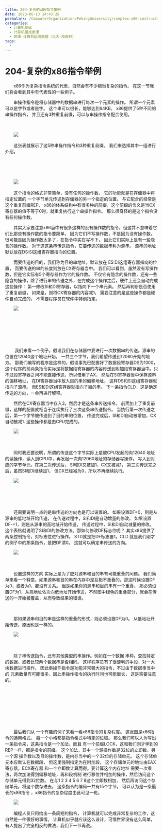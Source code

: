 ```yaml
---
title: 204-复杂的x86指令举例
date: 2023-06-13 14:43:28
permalink: /ComputerOrganization/PekingUniversity/complex-x86-instruction
categories:
  - 计算机基础
  - 计算机组成原理
  - 网课-计算机组成原理（北大-陆俊林）
tags:
  - 
---
```

# 204-复杂的x86指令举例

　　x86作为复杂指令系统的代表，自然会有不少相当复杂的指令。 在这一节我们将会看到其中有代表性的一些例子。
<!-- more -->
　　串操作指令是将存储器中的数据串进行每次一个元素的操作。 所谓一个元素可以是字节或者是字。 这个串可以很长，能够达到64KB， x86提供了5种不同的串操作指令， 并且还有3种重复前缀，可以与串操作指令配合使用。 

　　‍

　　![](https://image.peterjxl.com/blog/image-20220918160418-05ag10y.png)​

　　这张表就展示了这5种串操作指令和3种重复前缀。 我们来选择其中一组进行介绍。

　　‍

　　‍

　　![](https://image.peterjxl.com/blog/image-20220918160539-rojfgtg.png)​

　　这个指令的格式非常简单，没有任何的操作数， 它的功能就是在存储器中将指定位置的 一个字节单元传送到存储器的另一个指定的位置。 与它配合的经常是这个重复前缀REP， x86的体系结构中有很多种的前缀，这个前缀的含义是当CX寄存器的值不等于0时，就重复执行这个串操作指令。 那么很奇怪的是这个指令没有任何操作数。

　　其实大家要注意x86当中有很多这样的没有操作数的指令，但这并不意味着它们比那些有操作数的指令要简单。 因为它们不写操作数，不是因为没有操作数， 很可能是因为操作数太多了，在指令中实在写不下， 因此它们实际上是有一些隐含的操作数。 对于这这条串传送指令，它要传送的数据串称为源串。 源串的地址默认放在DS:SI这组寄存器指向的位置。 

　　而要传送的目的，我们称为目的串地址，默认放在 ES:DI这组寄存器指向的位置， 而要传送的串的长度则放在CX寄存器当中。 我们可以看到，虽然没有写操作数，但是它实际有5个寄存器作为它的操作数。 不仅它有隐含的操作数，还有一些隐含的操作，除了进行串的传送之外，在完成这个操作之后，硬件上还会自动完成这些操作： 第一修改SI和DI寄存器，以指向下一个串元素。 然后再判断是否使用了重复前缀， 如果是，则将CX寄存器的内容减1， 需要注意的是这些操作都是硬件自动完成的， 不需要程序员在软件中特别指定。

　　![](https://image.peterjxl.com/blog/image-20220918160700-4n4e63d.png)​

　　‍

　　‍

　　‍

　　 我们来看一个例子。假设我们在存储器中要进行一次数据串的传送。源串的位置在12040这个地址开始， 一共三个字节，我们希望传送到12060开始的地方。 那我们编写的程序是这样的，假设事先已配置好了数据段寄存器DS为1000， 这个程序的前两条指令实际是将数据段寄存器的内容传送到附加段寄存器当中。只不过段寄存器之间不能直接传送，所以借用了AX， 然后在SI寄存器当中保存源串的偏移地址， 在DI寄存器当中放入目的串的偏移地址， 这样DS和SI这组寄存器就指向了源串。 而ES和DI这组寄存器就指向了目的串。 下一条指令CLD，这是确定传送的方向，一会再进行解释。 

　　然后在CX寄存器当中存入3，然后才是这条串传送指令。 前面加上了重复前缀，这样的配置就相当于连续执行了三次这条串传送指令。 当执行第一次传送之后，第一个字节被传送到了目的串的位置， 传送完成后，SI和DI自动被增加，CX 自动被减1.  这些操作都是由CPU完成的。 

　　![](https://image.peterjxl.com/blog/image-20220918160901-i1v3txx.png)​

　　‍

　　同时我还要说明，所谓的传送这个字节实际上是被CPU发起的向12040 地址的读操作，读入到CPU中，再发起一次向12060地址的存储器写操作， 写入到对应的字节单元。在第二次传送后， SI和DI又被加1，CX又被减1， 第三次传送完之后，虽然SI和DI继续加1， 但CX已经减为0，所以不再继续执行。 

　　![](https://image.peterjxl.com/blog/image-20220918160936-5v1ajsv.png)​

　　‍

　　‍

　　还需要说明一点的是串传送的方向也是可以设置的。 如果设置DF=0，则是从源串的低地址开始传送， 在传送过程中，SI和DI是自动增量的修改。 如果设置DF-=1，则是从源串的高地址开始传送， 传送过程中，SI和DI自动减量的修改。 这个表格就说明了SI和DI的修改方法。那如何修改DF标志位呢？ 其实x86提供了两条控制指令，对标志位进行操作。 STD就是把DF标志置1。CLD 就是我们刚才的例子中的那条指令，是把DF清0。 这就可以确定串传送的方向。

　　![](https://image.peterjxl.com/blog/image-20220918161018-zgoag65.png)​

　　‍

　　设置这样的方向 实际上是为了应对源串和目的串有可能重叠的问题。 我们简单来看一个释意。如果源串和目的串在内存中是互相不重叠的，那这时候设置DF为0，或者为1，都没有关系。 但是如果你的源串和目的串有一个重叠， 那必须设置DF为1，从高地址依次向低地址开始传送，不然图中绿色的重叠部分，就会在传送的一开始被覆盖，从而导致结果的错误。 

　　‍

　　那如果源串和目的串是这样的重叠的形式，则必须设置DF为0。 从低地址开始传送，原因也是一样的。 

　　![](https://image.peterjxl.com/blog/image-20220918162639-i31bxvv.png)​

　　‍

　　除了串传送指令，还有其他类型的串操作。例如在一个数据 串种，查找特定的数据，或者比较两个数据串是否相同。 这样程序员有了很便利的手段，对一大块数据进行操作。 因此串操作指令是功能非常强大的指令，不过由于数据串当中的 元素数量有可能很多，因此串操作指令的执行时间也可能很长， 这是需要注意的。

　　‍

　　‍

　　‍

　　‍

　　最后我们从 一个有趣的例子来看一看x86指令的复杂程度。 这张图是x86指令的通用格式。 每一个小格都是指令格式中特定的位域。 那么我们可以人为写出一条指令来，这条指令是一个加法，而且 有一个前缀LOCK，这和我们刚才学到的REP一样，都是指令的前缀。 这个加法，其中一个源操作数是32位的立即数。另一个源 操作数以及目的操作数，是内存当中的一个32位的存储单元。 这个存储单元本应默认在数据段， 但这里强制指定为在附加段， 这个存储单元的地址由EAX寄存器，ECX寄存器 和一个立即数计算而得。要计算这个内存地址 需要一次乘法，两次加法得到偏移地址，再和段机制 进行移位并相加的操作，然后访问这个存储单元得到32位数。 在与1 2 3 4 5 6 7 8这个立即数相加， 然后再访问这个存储单元，将这个数存进去， 这条指令的编码一共有15个字节， 可以认为是一条最长的x86指令 ，x86指令的复杂程度由此可见一斑。

　　![](https://image.peterjxl.com/blog/image-20220918162753-uy0c0ib.png)​

　　编程人员只用给出一条简短的指令， 计算机就可以完成非常复杂的工作，这自然是一件很好的事情。 计算机似乎就应该这么设计，可惜世界没有这么简单， 有人提出了完全相反的做法，我们下一节再说。
